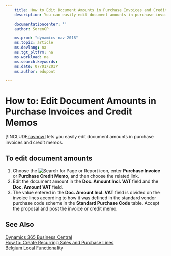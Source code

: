 ```yaml
---
    title: How to Edit Document Amounts in Purchase Invoices and Credit Memos
    description: You can easily edit document amounts in purchase invoices and credit memos.

    documentationcenter: ''
    author: SorenGP

    ms.prod: "dynamics-nav-2018"
    ms.topic: article
    ms.devlang: na
    ms.tgt_pltfrm: na
    ms.workload: na
    ms.search.keywords:
    ms.date: 07/01/2017
    ms.author: edupont

---
```

# How to: Edit Document Amounts in Purchase Invoices and Credit Memos
[!INCLUDE[navnow](../../includes/navnow_md.md)] lets you easily edit document amounts in purchase invoices and credit memos.  

## To edit document amounts  

1.  Choose the ![Search for Page or Report](../../media/ui-search/search_small.png "Search for Page or Report icon") icon, enter **Purchase Invoice** or **Purchase Credit Memo**, and then choose the related link.  
2.  Edit the document amount in the **Doc. Amount Incl. VAT** field and the **Doc. Amount VAT** field.  
3.  The value entered in the **Doc. Amount Incl. VAT** field is divided on the invoice lines according to how it was defined in the standard vendor purchase code scheme in the **Standard Purchase Code** table. Accept the proposal and post the invoice or credit memo.  

## See Also
[Dynamics 365 Business Central](/dynamics365/business-central/)  
[How to: Create Recurring Sales and Purchase Lines](../../sales-how-work-standard-lines.md)   
[Belgium Local Functionality](belgium-local-functionality.md)
